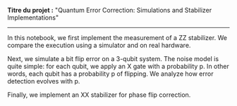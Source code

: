 **Titre du projet :** "Quantum Error Correction: Simulations and Stabilizer Implementations"

---

In this notebook, we first implement the measurement of a ZZ stabilizer. We compare the execution using a simulator and on real hardware.

Next, we simulate a bit flip error on a 3-qubit system. The noise model is quite simple: for each qubit, we apply an X gate with a probability p. In other words, each qubit has a probability p of flipping. We analyze how error detection evolves with p.

Finally, we implement an XX stabilizer for phase flip correction.
